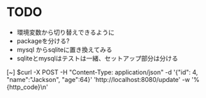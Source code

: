 # TODO

- 環境変数から切り替えできるように
- packageを分ける?
- mysql からsqliteに置き換えてみる
- sqliteとmysqlはテストは一緒、セットアップ部分は分ける


[~] $curl -X POST -H "Content-Type: application/json" -d '{"id": 4, "name":"Jackson", "age":64}' 'http://localhost:8080/update' -w '%{http_code}\n'
